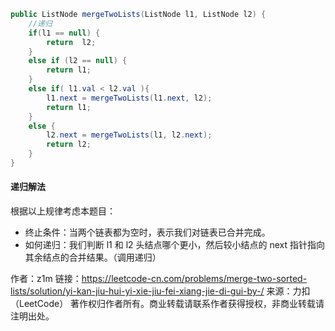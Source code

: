 ```java
public ListNode mergeTwoLists(ListNode l1, ListNode l2) {
    //递归
    if(l1 == null) {
        return  l2;
    }
    else if (l2 == null) {
        return l1;
    }
    else if( l1.val < l2.val ){
        l1.next = mergeTwoLists(l1.next, l2);
        return l1;
    }
    else {
        l2.next = mergeTwoLists(l1, l2.next);
        return l2;
    }
}
```

#### 递归解法
根据以上规律考虑本题目：

- 终止条件：当两个链表都为空时，表示我们对链表已合并完成。
- 如何递归：我们判断 l1 和 l2 头结点哪个更小，然后较小结点的 next 指针指向其余结点的合并结果。（调用递归）

作者：z1m
链接：https://leetcode-cn.com/problems/merge-two-sorted-lists/solution/yi-kan-jiu-hui-yi-xie-jiu-fei-xiang-jie-di-gui-by-/
来源：力扣（LeetCode）
著作权归作者所有。商业转载请联系作者获得授权，非商业转载请注明出处。